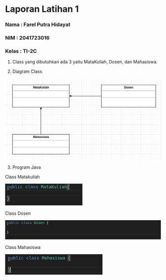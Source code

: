 # Laporan Latihan 1
### Nama : Farel Putra Hidayat
### NIM : 2041723016
### Kelas : TI-2C

1. Class yang dibutuhkan ada 3 yaitu MataKuliah, Dosen, dan Mahasiswa.

2. Diagram Class

![Output 1](https://github.com/farelkun/Praktikum-PBO/blob/master/Pertemuan-2/Teori/Latihan-1/img/Class%20Diagram.png?raw=true)

3. Program Java

Class Matakuliah

![Output 1](https://github.com/farelkun/Praktikum-PBO/blob/master/Pertemuan-2/Teori/Latihan-1/img/ssMataKuliah.png?raw=true)

Class Dosen

![Output 1](https://github.com/farelkun/Praktikum-PBO/blob/master/Pertemuan-2/Teori/Latihan-1/img/ssDosen.png?raw=true)

Class Mahasiswa

![Output 1](https://github.com/farelkun/Praktikum-PBO/blob/master/Pertemuan-2/Teori/Latihan-1/img/ssMahasiswa.png?raw=true)
